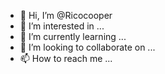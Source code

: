 - 👋 Hi, I’m @Ricocooper
- 👀 I’m interested in ...
- 🌱 I’m currently learning ...
- 💞️ I’m looking to collaborate on ...
- 📫 How to reach me ...

<!---
Ricocooper/Ricocooper is a ✨ special ✨ repository because its `README.md` (this file) appears on your GitHub profile.
You can click the Preview link to take a look at your changes.
--->

